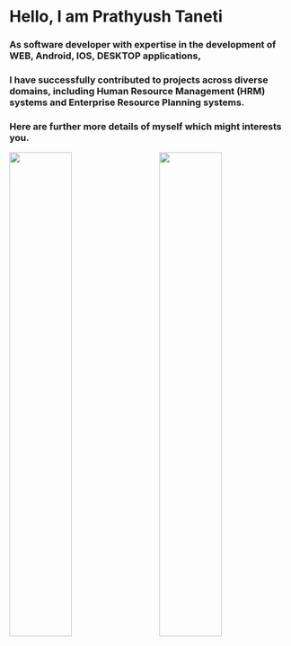 # Hello, I am Prathyush Taneti

### As software developer with expertise in the development of WEB, Android, IOS, DESKTOP applications,
### I have successfully contributed to projects across diverse domains, including Human Resource Management (HRM) systems and Enterprise Resource Planning systems. 

### Here are further more details of myself which might interests you.

<img align="left" width="47%" src="https://github-readme-stats.vercel.app/api/top-langs/?username=PrathyushTaneti&layout=compact"/>
<img align="right" width="47%" src="https://github-readme-stats.vercel.app/api?username=PrathyushTaneti&hide=contribs,prs"/>





<!--
**PrathyushTaneti/PrathyushTaneti** is a ✨ _special_ ✨ repository because its `README.md` (this file) appears on your GitHub profile.

Here are some ideas to get you started:

- 🔭 I’m currently working on ...
- 🌱 I’m currently learning ...
- 👯 I’m looking to collaborate on ...
- 🤔 I’m looking for help with ...
- 💬 Ask me about ...
- 📫 How to reach me: ...
- 😄 Pronouns: ...
- ⚡ Fun fact: ...
-->
